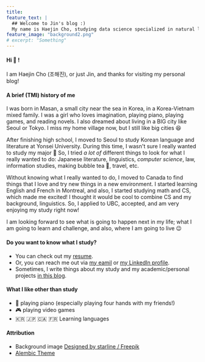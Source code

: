 ```yaml
---
title: 
feature_text: |
  ## Welcome to Jin's blog :)
  My name is Haejin Cho, studying data science specialized in natural language processing.
feature_image: "background2.png"
# excerpt: "Something"
---
```


#### Hi 👋 !
I am Haejin Cho (조해진), or just Jin, and thanks for visiting my personal blog!

#### A brief (TMI) history of me
I was born in Masan, a small city near the sea in Korea, in a Korea-Vietnam mixed family. I was a girl who loves imagination, playing piano, playing games, and reading novels. I also dreamed about living in a BIG city like Seoul or Tokyo. I miss my home village now, but I still like big cities 😆

After finishing high school, I moved to Seoul to study Korean language and literature at Yonsei University. During this time, I wasn't sure I really wanted to study my major 🤔 So, I tried *a lot of* different things to look for what I really wanted to do: Japanese literature, linguistics, *computer science*, law, information studies, making bubble tea 🧋, travel, etc.

Without knowing what I really wanted to do, I moved to Canada to find things that I love and try new things in a new environment. I started learning English and French in Montreal, and also, I started studying math and CS, which made me excited! I thought it would be cool to combine CS and my background, linguistics. So, I applied to UBC, accepted, and am very enjoying my study right now!

I am looking forward to see what is going to happen next in my life; what I am going to learn and challenge, and also, where I am going to live 😉

#### Do you want to know what I study?

- You can check out my [resume](https://github.com/jinjin-tonic/jinjin-tonic.github.io/blob/main/resume.pdf).
- Or, you can reach me out via [my eamil](miroirs299@gmail.com) or [my LinkedIn profile](https://www.linkedin.com/in/haejin-cho-220a3a1b2/).
- Sometimes, I write things about my study and my academic/personal projects [in this blog](https://jinjin-tonic.github.io/blog/).

#### What I like other than study

- 🎹 playing piano (especially playing four hands with my friends!)
- 🎮 playing video games
- 🇰🇷 🇯🇵 🇨🇦 🇫🇷 Learning languages


#### Attribution
- Background image <a href="http://www.freepik.com">Designed by starline / Freepik</a>
- [Alembic Theme](https://darn.es/)